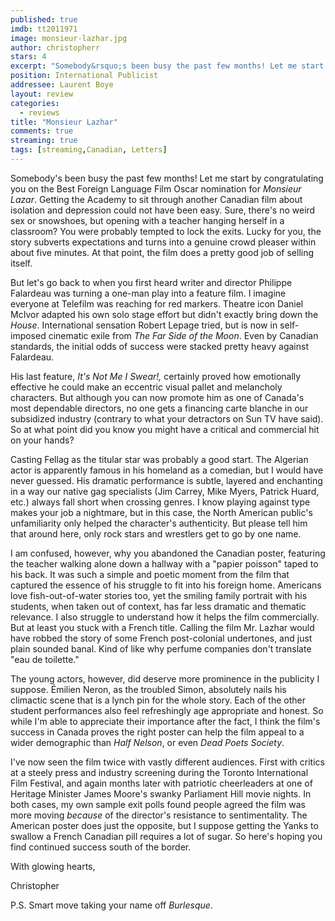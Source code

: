 ```yaml
---
published: true
imdb: tt2011971
image: monsieur-lazhar.jpg
author: christopherr
stars: 4
excerpt: "Somebody&rsquo;s been busy the past few months! Let me start by congratulating you on the Best Foreign Language Film Oscar nomination for <em>Monsieur Lazar</em>. Getting the Academy to sit through another Canadian film about isolation and depression could not have been easy. Sure, there&rsquo;s no weird sex or snowshoes, but opening with a teacher hanging herself in a classroom? You were probably tempted to lock the exits. Lucky for you, the story subverts expectations and turns into a genuine crowd pleaser within about five minutes. At that point, the film does a pretty good job of selling itself."
position: International Publicist
addressee: Laurent Boye
layout: review
categories:
  - reviews
title: "Monsieur Lazhar"
comments: true
streaming: true
tags: [streaming,Canadian, Letters]
---
```

Somebody's been busy the past few months! Let me start by congratulating you on the Best Foreign Language Film Oscar nomination for _Monsieur Lazar_. Getting the Academy to sit through another Canadian film about isolation and depression could not have been easy. Sure, there's no weird sex or snowshoes, but opening with a teacher hanging herself in a classroom? You were probably tempted to lock the exits. Lucky for you, the story subverts expectations and turns into a genuine crowd pleaser within about five minutes. At that point, the film does a pretty good job of selling itself.

But let's go back to when you first heard writer and director Philippe Falardeau was turning a one-man play into a feature film. I imagine everyone at Telefilm was reaching for red markers. Theatre icon Daniel McIvor adapted his own solo stage effort but didn't exactly bring down the _House_. International sensation Robert Lepage tried, but is now in self-imposed cinematic exile from _The Far Side of the Moon_. Even by Canadian standards, the initial odds of success were stacked pretty heavy against Falardeau.

His last feature, _It's Not Me I Swear!,_ certainly proved how emotionally effective he could make an eccentric visual pallet and melancholy characters. But although you can now promote him as one of Canada's most dependable directors, no one gets a financing carte blanche in our subsidized industry (contrary to what your detractors on Sun TV have said). So at what point did you know you might have a critical and commercial hit on your hands?

Casting Fellag as the titular star was probably a good start. The Algerian actor is apparently famous in his homeland as a comedian, but I would have never guessed. His dramatic performance is subtle, layered and enchanting in a way our native gag specialists (Jim Carrey, Mike Myers, Patrick Huard, etc.) always fall short when crossing genres. I know playing against type makes your job a nightmare, but in this case, the North American public's unfamiliarity only helped the character's authenticity. But please tell him that around here, only rock stars and wrestlers get to go by one name.

I am confused, however, why you abandoned the Canadian poster, featuring the teacher walking alone down a hallway with a "papier poisson" taped to his back. It was such a simple and poetic moment from the film that captured the essence of his struggle to fit into his foreign home. Americans love fish-out-of-water stories too, yet the smiling family portrait with his students, when taken out of context, has far less dramatic and thematic relevance. I also struggle to understand how it helps the film commercially. But at least you stuck with a French title. Calling the film Mr. Lazhar would have robbed the story of some French post-colonial undertones, and just plain sounded banal. Kind of like why perfume companies don't translate "eau de toilette."

The young actors, however, did deserve more prominence in the publicity I suppose. Émilien Neron, as the troubled Simon, absolutely nails his climactic scene that is a lynch pin for the whole story. Each of the other student performances also feel refreshingly age appropriate and honest. So while I'm able to appreciate their importance after the fact, I think the film's success in Canada proves the right poster can help the film appeal to a wider demographic than _Half Nelson_, or even _Dead Poets Society_.

I've now seen the film twice with vastly different audiences. First with critics at a steely press and industry screening during the Toronto International Film Festival, and again months later with patriotic cheerleaders at one of Heritage Minister James Moore's swanky Parliament Hill movie nights. In both cases, my own sample exit polls found people agreed the film was more moving _because_ of the director's resistance to sentimentality. The American poster does just the opposite, but I suppose getting the Yanks to swallow a French Canadian pill requires a lot of sugar. So here's hoping you find continued success south of the border.

With glowing hearts,

Christopher

P.S. Smart move taking your name off _Burlesque_.